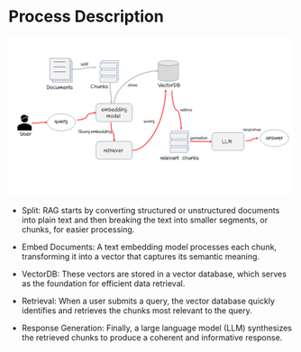 # Process Description

<img src="../assets/flowchart.png" alt="RAG Process" width="" />

- Split: RAG starts by converting structured or unstructured documents into plain text and then breaking the text into smaller segments, or chunks, for easier processing.

- Embed Documents: A text embedding model processes each chunk, transforming it into a vector that captures its semantic meaning.

- VectorDB: These vectors are stored in a vector database, which serves as the foundation for efficient data retrieval.

- Retrieval: When a user submits a query, the vector database quickly identifies and retrieves the chunks most relevant to the query.

- Response Generation: Finally, a large language model (LLM) synthesizes the retrieved chunks to produce a coherent and informative response.